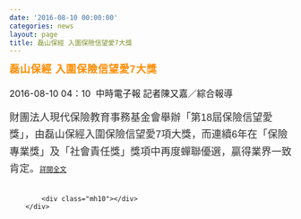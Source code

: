 ```yaml
---
date: '2016-08-10 00:00:00'
categories: news
layout: page
title: 磊山保經 入圍保險信望愛7大獎
---
```


<div class="text">
			<div>
	<div>
		<h2 id="story_art_title" style="margin: 0px; padding: 0px 135px 0px 0px; letter-spacing: 1px; font-family: &quot;Microsoft YaHei&quot;, 微软雅黑体, &quot;Microsoft JhengHei&quot;, 微軟正黑體, Arial, Helvetica, sans-serif; font-weight: normal; font-stretch: normal; font-size: 32px; line-height: 1.3; text-align: justify;">
			<span style="color: rgb(255, 140, 0);"><span style="font-size: 18px;"><strong>磊山保經 入圍保險信望愛7大獎</strong></span></span></h2>
	</div>
	<div>
		&nbsp;</div>
	<div>
		<span style="font-size: 16px;">2016-08-10 04：10 &nbsp;中時電子報 記者陳又嘉</span><span style="font-size: 16px;">／綜合報導</span></div>
	<div>
		&nbsp;</div>
	<span style="color: rgb(51, 51, 51); font-family: &quot;Microsoft Jhenghei&quot;, Verdana, Arial, PMingLiU, sans-serif; font-size: 18px; line-height: 30.6px;">財團法人現代保險教育事務基金會舉辦「第18屆保險信望愛獎」，由磊山保經入圍保險信望愛7項大獎，而連續6年在「保險專業獎」及「社會責任獎」獎項中再度蟬聯優選，贏得業界一致肯定。</span><span style="font-size: 16px;"><a href="http://www.chinatimes.com/newspapers/20160810000377-260208" style="font-size: 9pt; line-height: 28px; text-align: justify;">詳閱全文</a></span></div>
<div>
	&nbsp;</div>

			<div class="mh10"></div>
		</div>